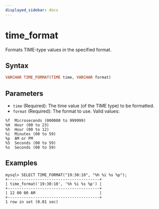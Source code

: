 ```yaml
---
displayed_sidebar: docs
---
```


# time_format

Formats TIME-type values in the specified format.

## Syntax

```Haskell
VARCHAR TIME_FORMAT(TIME time, VARCHAR format)
```

## Parameters

- `time` (Required): The time value (of the TIME type) to be formatted.
- `format` (Required): The format to use. Valid values:

```Plain Text
%f	Microseconds (000000 to 999999)
%H	Hour (00 to 23)
%h	Hour (00 to 12)
%i	Minutes (00 to 59)
%p	AM or PM
%S	Seconds (00 to 59)
%s	Seconds (00 to 59)
```

## Examples

```Plain Text
mysql> SELECT TIME_FORMAT("19:30:10", "%h %i %s %p");
+----------------------------------------+
| time_format('19:30:10', '%h %i %s %p') |
+----------------------------------------+
| 12 00 00 AM                            |
+----------------------------------------+
1 row in set (0.01 sec)

```

